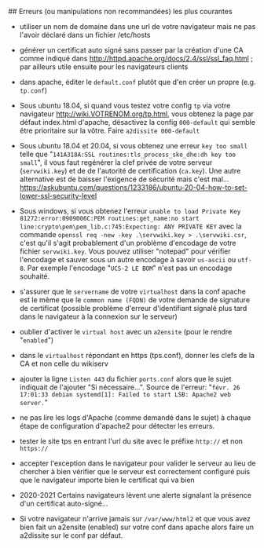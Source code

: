 ## Erreurs (ou manipulations non recommandées) les plus courantes 

* utiliser un nom de domaine dans une url de votre navigateur mais ne pas l'avoir déclaré dans un fichier /etc/hosts

* générer un certificat auto signé sans passer par la création d'une CA comme indiqué dans http://httpd.apache.org/docs/2.4/ssl/ssl_faq.html ; par ailleurs utile ensuite pour les navigateurs clients

* dans apache, éditer le `default.conf` plutôt que d'en créer un propre (e.g. `tp.conf`)

* Sous ubuntu 18.04, si quand vous testez votre config `tp` via votre navigateur http://wiki.VOTRENOM.org/tp.html, vous obtenez la page par défaut index.html d'apache, désactivez la config `000-default` qui semble être prioritaire sur la vôtre. Faire `a2dissite 000-default`

* Sous ubuntu 18.04 et 20.04, si vous obtenez une erreur `key too small` telle que "`141A318A:SSL routines:tls_process_ske_dhe:dh key too small`", il vous faut regénérer la clef privée de votre serveur (`servwiki.key`) et de de l'autorité de certification (`ca.key`). Une autre alternative est de baisser l'exigence de sécurité mais c'est mal... https://askubuntu.com/questions/1233186/ubuntu-20-04-how-to-set-lower-ssl-security-level

* Sous windows, si vous obtenez l'erreur `unable to load Private Key 81272:error:0909006C:PEM routines:get_name:no start line:crypto\pem\pem_lib.c:745:Expecting: ANY PRIVATE KEY` avec la commande `openssl req -new -key .\servwiki.key > .\servwiki.csr`, c'est qu'il s'agit probablement d'un problème d'encodage de votre fichier `servwiki.key`. Vous pouvez utiliser "notepad" pour vérifier l'encodage et sauver sous un autre encodage à savoir `us-ascii` ou `utf-8`. Par exemple l'encodage "`UCS-2 LE BOM`" n'est pas un encodage souhaité.

* s'assurer que le `servername` de votre `virtualhost` dans la conf apache est le même que le `common name (FQDN)` de votre demande de signature de certificat (possible problème d'erreur d'identifiant signalé plus tard dans le navigateur à la connexion sur le serveur)

* oublier d'activer le `virtual host` avec un `a2ensite` (pour le rendre "`enabled`")
* dans le `virtualhost` répondant en https (tps.conf), donner les clefs de la CA et non celle du wikiserv

* ajouter la ligne `Listen 443` du fichier `ports.conf` alors que le sujet indiquait de l'ajouter "Si nécessaire...". Source de l'erreur: "`févr. 26 17:01:33 debian systemd[1]: Failed to start LSB: Apache2 web server.`"

* ne pas lire les logs d'Apache (comme demandé dans le sujet) à chaque étape de configuration d'apache2 pour détecter les erreurs.

* tester le site tps en entrant l'url du site avec le préfixe `http://` et non `https://`

* accepter l'exception dans le navigateur pour valider le serveur au lieu de chercher à bien vérifier que le serveur est correctement configuré puis que le navigateur importe bien le certificat qui va bien

* 2020-2021 Certains navigateurs lèvent une alerte signalant la présence d'un certificat auto-signé...

* Si votre navigateur n'arrive jamais sur `/var/www/html2` et que vous avez bien fait un a2ensite (enabled) sur votre conf dans apache alors faire un a2dissite sur le conf par défaut.
